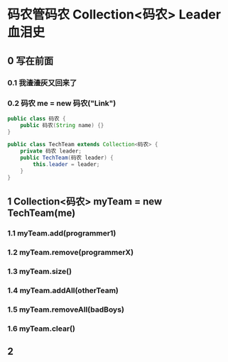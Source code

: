 # 码农管码农 Collection<码农> Leader血泪史

## 0 写在前面

### 0.1 我~~渣渣灰~~又回来了

### 0.2 码农 me = new 码农("Link")
```java
public class 码农 {
    public 码农(String name) {}
}

public class TechTeam extends Collection<码农> {
    private 码农 leader;
    public TechTeam(码农 leader) {
        this.leader = leader;
    }
}
```

## 1 Collection<码农> myTeam = new TechTeam(me)

### 1.1 myTeam.add(programmer1)

### 1.2 myTeam.remove(programmerX)

### 1.3 myTeam.size()

### 1.4 myTeam.addAll(otherTeam)

### 1.5 myTeam.removeAll(badBoys)

### 1.6 myTeam.clear()

## 2 